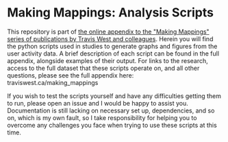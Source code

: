 # Making Mappings: Analysis Scripts

This repository is part of [the online appendix to the "Making Mappings" series
of publications by Travis West and colleagues](traviswest.ca/making_mappings).
Herein you will find the python scripts used in studies to generate graphs and
figures from the user activity data. A brief description of each script can be
found in the full appendix, alongside examples of their output. For links to
the research, access to the full dataset that these scripts operate on, and all
other questions, please see the full appendix here:
traviswest.ca/making_mappings

If you wish to test the scripts yourself and have any difficulties getting them
to run, please open an issue and I would be happy to assist you. Documentation
is still lacking on necessary set up, dependencies, and so on, which is my own
fault, so I take responsibility for helping you to overcome any challenges you
face when trying to use these scripts at this time.
